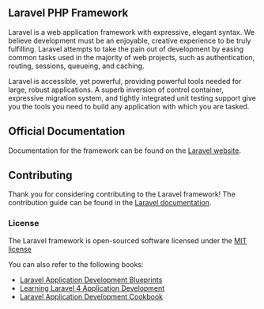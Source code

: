 ## Laravel PHP Framework

Laravel is a web application framework with expressive, elegant syntax. We believe development must be an enjoyable, creative experience to be truly fulfilling. Laravel attempts to take the pain out of development by easing common tasks used in the majority of web projects, such as authentication, routing, sessions, queueing, and caching.

Laravel is accessible, yet powerful, providing powerful tools needed for large, robust applications. A superb inversion of control container, expressive migration system, and tightly integrated unit testing support give you the tools you need to build any application with which you are tasked.

## Official Documentation

Documentation for the framework can be found on the [Laravel website](http://laravel.com/docs).

## Contributing

Thank you for considering contributing to the Laravel framework! The contribution guide can be found in the [Laravel documentation](http://laravel.com/docs/contributions).

### License

The Laravel framework is open-sourced software licensed under the [MIT license](http://opensource.org/licenses/MIT)

You can also refer to the following books:
* [Laravel Application Development Blueprints](https://www.packtpub.com/web-development/laravel-application-development-blueprints?utm_source=github&utm_medium=related&utm_campaign=9781783282111)
* [Learning Laravel 4 Application Development](https://www.packtpub.com/web-development/learning-laravel-4-application-development?utm_source=github&utm_medium=related&utm_campaign=9781783280575)
* [Laravel Application Development Cookbook](https://www.packtpub.com/web-development/laravel-application-development-cookbook?utm_source=github&utm_medium=related&utm_campaign=9781782162827)
